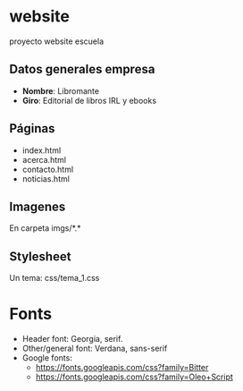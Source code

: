 # website
proyecto website escuela


## Datos generales empresa

* **Nombre**: Libromante
* **Giro**: Editorial de libros IRL y ebooks

## Páginas

* index.html
* acerca.html
* contacto.html
* noticias.html

## Imagenes

En carpeta imgs/\*.\*

## Stylesheet

Un tema: css/tema_1.css

# Fonts

* Header font: Georgia, serif.
* Other/general font: Verdana, sans-serif
* Google fonts:
	* https://fonts.googleapis.com/css?family=Bitter
	* https://fonts.googleapis.com/css?family=Oleo+Script